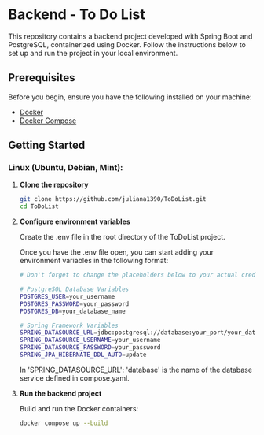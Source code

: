 # Backend - To Do List

This repository contains a backend project developed with Spring Boot and PostgreSQL, containerized using Docker. Follow the instructions below to set up and run the project in your local environment.

## Prerequisites

Before you begin, ensure you have the following installed on your machine:

- [Docker](https://www.docker.com/get-started)
- [Docker Compose](https://docs.docker.com/compose/install/)


## Getting Started

### Linux (Ubuntu, Debian, Mint):

1. **Clone the repository**

   ```bash
   git clone https://github.com/juliana1390/ToDoList.git
   cd ToDoList
   ```

2. **Configure environment variables**

   Create the .env file in the root directory of the ToDoList project.

   Once you have the .env file open, you can start adding your environment variables in the following format:

    ```bash
    # Don't forget to change the placeholders below to your actual credentials!
    
    # PostgreSQL Database Variables
    POSTGRES_USER=your_username
    POSTGRES_PASSWORD=your_password
    POSTGRES_DB=your_database_name
    
    # Spring Framework Variables
    SPRING_DATASOURCE_URL=jdbc:postgresql://database:your_port/your_database_name
    SPRING_DATASOURCE_USERNAME=your_username
    SPRING_DATASOURCE_PASSWORD=your_password
    SPRING_JPA_HIBERNATE_DDL_AUTO=update
     ```
   In 'SPRING_DATASOURCE_URL': 'database' is the name of the database service defined in compose.yaml.

3. **Run the backend project**

   Build and run the Docker containers:

   ```bash
   docker compose up --build
   ```
